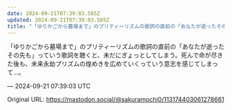 ```yaml
---
date: 2024-09-21T07:39:03.585Z
updated: 2024-09-21T07:39:03.585Z
title: "「ゆりかごから墓場まで」のプリティーリズムの歌詞の直前の「あなたが逝ったその先も[...]"
---
```


<p>「ゆりかごから墓場まで」のプリティーリズムの歌詞の直前の「あなたが逝ったその先も」っていう歌詞を聴くと、未だにぎょっとしてしまう。死んで命が尽きた後も、未来永劫プリズムの煌めきを広めていくっていう意志を感じてしまって…。</p>

&mdash; 2024-09-21 07:39:03 UTC

Original URL: https://mastodon.social/@sakuramochi0/113174403061278661
